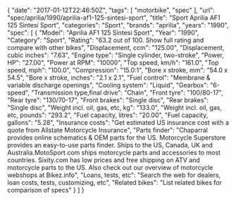 {
    "date": "2017-01-12T22:46:50Z",
    "tags": [
        "motorbike",
        "spec"
    ],
    "url": "spec\/aprilia\/1990\/aprilia-af1-125-sintesi-sport",
    "title": "Sport Aprilia AF1 125 Sintesi Sport",
    "categories": "Sport",
    "brands": "aprilia",
    "years": "1990",
    "spec": [
        {
            "Model": "Aprilia AF1 125 Sintesi Sport",
            "Year": "1990",
            "Category": "Sport",
            "Rating": "63.2 out of 100. Show full rating and compare with other bikes",
            "Displacement, ccm": "125.00",
            "Displacement, cubic inches": "7.63",
            "Engine type": "Single cylinder, two-stroke",
            "Power, HP": "27.00",
            "Power at RPM": "10000",
            "Top speed, km\/h": "161.0",
            "Top speed, mph": "100.0",
            "Compression": "15.0:1",
            "Bore x stroke, mm": "54.0 x 54.5",
            "Bore x stroke, inches": "2.1 x 2.1",
            "Fuel control": "Membrane & variable discharge openings",
            "Cooling system": "Liquid",
            "Gearbox": "6-speed",
            "Transmission type,final drive": "Chain",
            "Front tyre": "100\/80-17",
            "Rear tyre": "130\/70-17",
            "Front brakes": "Single disc",
            "Rear brakes": "Single disc",
            "Weight incl. oil, gas, etc, kg": "133.0",
            "Weight incl. oil, gas, etc, pounds": "293.2",
            "Fuel capacity, litres": "20.00",
            "Fuel capacity, gallons": "5.28",
            "Insurance costs": "Get estimated US insurance cost with a quote from Allstate Motorcycle Insurance",
            "Parts finder": "Chaparral provides online schematics & OEM parts for the US.   Motorcycle Superstore provides an easy-to-use parts finder. Ships to the US, Canada, UK and Australia.MotoSport.com ships motorcycle parts and accessories to most countries.    Sixity.com has low prices and free shipping on ATV and motorcycle parts to the US. Also check out our overview of motorcycle webshops at Bikez.info",
            "Loans, tests, etc": "Search the web for dealers, loan costs, tests, customizing, etc",
            "Related bikes": "List related bikes for comparison of specs"
        }
    ]
}